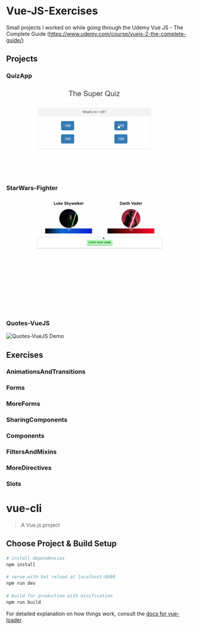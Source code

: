 # Vue-JS-Exercises
Small projects I worked on while going through the Udemy Vue JS - The Complete Guide (https://www.udemy.com/course/vuejs-2-the-complete-guide/)

## Projects
### QuizApp
![QuizzApp Demo](Gifs/QuizDemo.gif)
### StarWars-Fighter
![StarWars-Fighter Demo](Gifs/StarWarsDemo.gif)
### Quotes-VueJS
![Quotes-VueJS Demo](Gifs/QuoteDemo.gif)


## Exercises

### AnimationsAndTransitions

### Forms

### MoreForms

### SharingComponents

### Components

### FiltersAndMixins

### MoreDirectives

### Slots

# vue-cli

> A Vue.js project

## Choose Project & Build Setup

``` bash
# install dependencies
npm install

# serve with hot reload at localhost:8080
npm run dev

# build for production with minification
npm run build
```

For detailed explanation on how things work, consult the [docs for vue-loader](http://vuejs.github.io/vue-loader).
